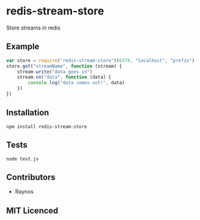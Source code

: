 # redis-stream-store

Store streams in redis

## Example

``` js
var store = require("redis-stream-store")(6379, "localhost", "prefix")
store.get("streamName", function (stream) {
    stream.write("data goes in")
    stream.on("data", function (data) {
        console.log("data comes out!", data)
    })
})
```

## Installation

`npm install redis-stream-store`

## Tests

`node test.js`

## Contributors

 - Raynos

## MIT Licenced

  [1]: https://secure.travis-ci.org/Raynos/redis-stream-store.png
  [2]: http://travis-ci.org/Raynos/redis-stream-store